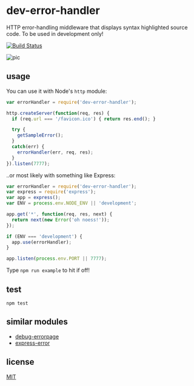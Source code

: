 # dev-error-handler

HTTP error-handling middleware that displays syntax highlighted source code.
To be used in development only!

[![Build Status](https://travis-ci.org/alessioalex/dev-error-handler.svg)](https://travis-ci.org/alessioalex/dev-error-handler)

![pic](https://i.cloudup.com/R-TuJQXGkE-1200x1200.jpeg)

## usage

You can use it with Node's `http` module:

```js
var errorHandler = require('dev-error-handler');

http.createServer(function(req, res) {
  if (req.url === '/favicon.ico') { return res.end(); }

  try {
    getSampleError();
  }
  catch(err) {
    errorHandler(err, req, res);
  }
}).listen(7777);
```

..or most likely with something like Express:

```js
var errorHandler = require('dev-error-handler');
var express = require('express');
var app = express();
var ENV = process.env.NODE_ENV || 'development';

app.get('*', function(req, res, next) {
  return next(new Error('oh noess!'));
});

if (ENV === 'development') {
  app.use(errorHandler);
}

app.listen(process.env.PORT || 7777);
```

Type `npm run example` to hit if off!

## test

`npm test`

## similar modules

- [debug-errorpage](https://github.com/nzakas/debug-errorpage)
- [express-error](https://github.com/barc/express-error)

## license

[MIT](http://alessioalex.mit-license.org/)
